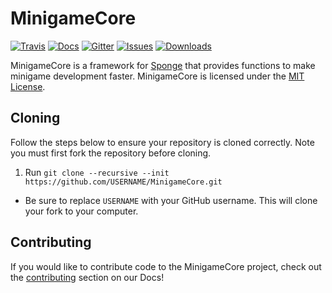 # MinigameCore
[![Travis]](https://travis-ci.org/MinigameCore/MinigameCore)
[![Docs]](http://minigamecore.github.io/Docs/)
[![Gitter]](https://gitter.im/MinigameCore/MinigameCore)
[![Issues]](http://www.github.com/MinigameCore/MinigameCore/issues/)
[![Downloads]](http://www.github.com/MinigameCore/MinigameCore/releases/)

MinigameCore is a framework for [Sponge](https://www.spongepowered.org/) that provides functions to make minigame
development faster. MinigameCore is licensed under the [MIT License](https://tldrlegal.com/license/mit-license).

## Cloning

Follow the steps below to ensure your repository is cloned correctly. Note you must first fork the repository before
cloning.

1. Run `git clone --recursive --init https://github.com/USERNAME/MinigameCore.git`
 - Be sure to replace `USERNAME` with your GitHub username. This will clone your fork to your computer.

## Contributing

If you would like to contribute code to the MinigameCore project, check out the
[contributing](http://minigamecore.github.io/Docs/contributing.html) section on our Docs!

[License]: https://img.shields.io/badge/License-MIT-brightgreen.svg?style=flat-square
[Issues]: https://img.shields.io/github/issues/MinigameCore/MinigameCore.svg?style=flat-square
[Downloads]: https://img.shields.io/github/downloads/MinigameCore/MinigameCore/total.svg?style=flat-square
[Gitter]: https://img.shields.io/badge/chat-on_gitter-3F51B5.svg?style=flat-square
[Travis]: https://img.shields.io/travis/MinigameCore/MinigameCore/master.svg?style=flat-square
[Docs]: https://img.shields.io/badge/Official-Docs-2196F3.svg?style=flat-square
